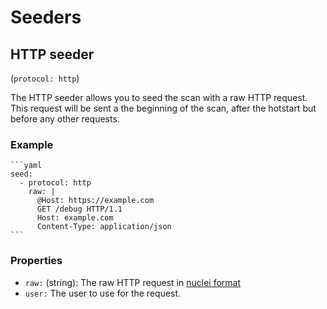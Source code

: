 # Seeders

## HTTP seeder

(`protocol: http`)


The HTTP seeder allows you to seed the scan with a raw HTTP request.
This request will be sent a the beginning of the scan, after the hotstart but before any other requests.

### Example

    ```yaml
    seed:
      - protocol: http
        raw: |
          @Host: https://example.com
          GET /debug HTTP/1.1
          Host: example.com
          Content-Type: application/json
    ```
          

### Properties

- `raw:` (string): The raw HTTP request in [nuclei format](https://docs.projectdiscovery.io/templates/protocols/http/raw-http)
- `user:` The user to use for the request.


